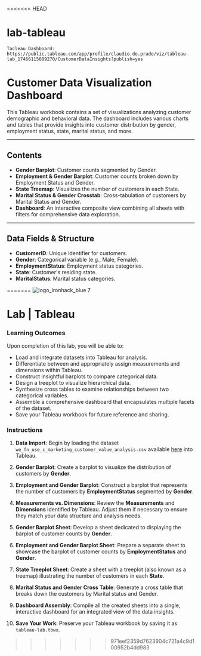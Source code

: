 <<<<<<< HEAD
# lab-tableau

    Tacleau Dashboard: https://public.tableau.com/app/profile/claudio.do.prado/viz/tableau-lab_17466115089270/CustomerDataInsights?publish=yes

# Customer Data Visualization Dashboard

This Tableau workbook contains a set of visualizations analyzing customer demographic and behavioral data. The dashboard includes various charts and tables that provide insights into customer distribution by gender, employment status, state, marital status, and more.

---

## Contents

- **Gender Barplot**: Customer counts segmented by Gender.
- **Employment & Gender Barplot**: Customer counts broken down by Employment Status and Gender.
- **State Treemap**: Visualizes the number of customers in each State.
- **Marital Status & Gender Crosstab**: Cross-tabulation of customers by Marital Status and Gender.
- **Dashboard**: An interactive composite view combining all sheets with filters for comprehensive data exploration.

---

## Data Fields & Structure

- **CustomerID**: Unique identifier for customers.
- **Gender**: Categorical variable (e.g., Male, Female).
- **EmploymentStatus**: Employment status categories.
- **State**: Customer's residing state.
- **MaritalStatus**: Marital status categories.


=======
![logo_ironhack_blue 7](https://user-images.githubusercontent.com/23629340/40541063-a07a0a8a-601a-11e8-91b5-2f13e4e6b441.png)

# Lab | Tableau

### Learning Outcomes

Upon completion of this lab, you will be able to:

- Load and integrate datasets into Tableau for analysis.
- Differentiate between and appropriately assign measurements and dimensions within Tableau.
- Construct insightful barplots to compare categorical data.
- Design a treeplot to visualize hierarchical data.
- Synthesize cross tables to examine relationships between two categorical variables.
- Assemble a comprehensive dashboard that encapsulates multiple facets of the dataset.
- Save your Tableau workbook for future reference and sharing.

### Instructions

1. **Data Import**: Begin by loading the dataset `we_fn_use_c_marketing_customer_value_analysis.csv` available [here](https://raw.githubusercontent.com/data-bootcamp-v4/data/main/we_fn_use_c_marketing_customer_value_analysis.csv) into Tableau.

2. **Gender Barplot**: Create a barplot to visualize the distribution of customers by **Gender**.

3. **Employment and Gender Barplot**: Construct a barplot that represents the number of customers by **EmploymentStatus** segmented by **Gender**.

4. **Measurements vs. Dimensions**: Review the **Measurements** and **Dimensions** identified by Tableau. Adjust them if necessary to ensure they match your data structure and analysis needs.

5. **Gender Barplot Sheet**: Develop a sheet dedicated to displaying the barplot of customer counts by **Gender**.

6. **Employment and Gender Barplot Sheet**: Prepare a separate sheet to showcase the barplot of customer counts by **EmploymentStatus** and **Gender**.

7. **State Treeplot Sheet**: Create a sheet with a treeplot (also known as a treemap) illustrating the number of customers in each **State**.

8. **Marital Status and Gender Cross Table**: Generate a cross table that breaks down the customers by Marital status and Gender.

9. **Dashboard Assembly**: Compile all the created sheets into a single, interactive dashboard for an integrated view of the data insights.

10. **Save Your Work**: Preserve your Tableau workbook by saving it as `tableau-lab.tbwx`.
>>>>>>> 971eef2359d7623904c721a4c9d100952b4dd983

